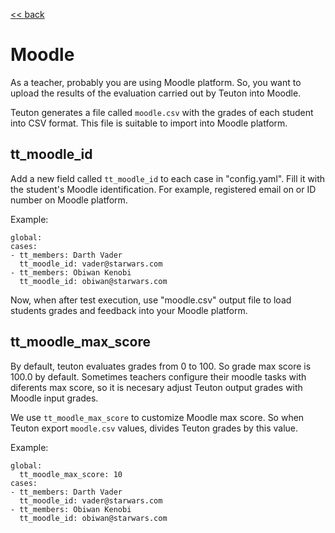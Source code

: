 [<< back](README.md)

# Moodle

As a teacher, probably you are using Moodle platform. So, you want to upload the results of the evaluation carried out by Teuton into Moodle.

Teuton generates a file called `moodle.csv` with the grades of each student into CSV format. This file is suitable to import into Moodle platform.

## tt_moodle_id

Add a new field called `tt_moodle_id` to each case in "config.yaml". Fill it with the student's Moodle identification. For example, registered email on or ID number on Moodle platform.

Example:

```
global:
cases:
- tt_members: Darth Vader
  tt_moodle_id: vader@starwars.com
- tt_members: Obiwan Kenobi
  tt_moodle_id: obiwan@starwars.com
```

Now, when after test execution, use "moodle.csv" output file to load students grades and feedback into your Moodle platform.

## tt_moodle_max_score

By default, teuton evaluates grades from 0 to 100. So grade max score is 100.0 by default. Sometimes teachers configure their moodle tasks with diferents max score, so it is necesary adjust Teuton output grades with Moodle input grades.

We use `tt_moodle_max_score` to customize Moodle max score. So when Teuton export `moodle.csv` values, divides Teuton grades by this value.

Example:

```
global:
  tt_moodle_max_score: 10
cases:
- tt_members: Darth Vader
  tt_moodle_id: vader@starwars.com
- tt_members: Obiwan Kenobi
  tt_moodle_id: obiwan@starwars.com
```
